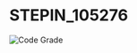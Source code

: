 # STEPIN_105276
![Code Grade](https://github.com/stepin654321/MiniProject_Template/workflows/C/C++%20CI/badge.svg)
